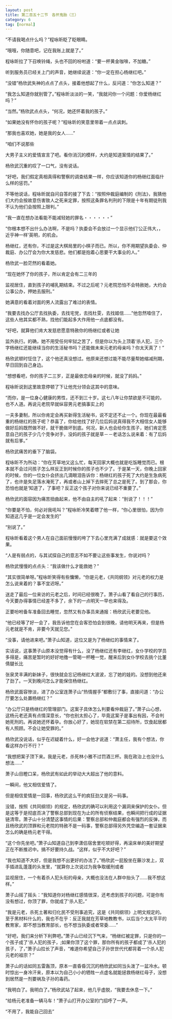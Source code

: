 ```yaml
---
layout: post
title: 第二百五十二节　各怀鬼胎（三）
category: 6
tag: [normal]
---
```


“不请我喝点什么吗？”程咏昕眨了眨眼睛。

“哦哦，你随意吧，记在我账上就是了。”

程咏昕拉了下召唤铃绳，头也不回的吩咐道：“要一杯黄金咖啡，不加糖。”

听到服务员已经关上门的声音，她继续说道：“你一定在担心杨继红吧。”

“没错”杨欣武失神的点点了点头，接着他想起了什么，反问道：“你怎么知道？”

“我怎么知道你就别管了。”程咏昕淡淡的一笑，“我就问你一个问题：你爱杨继红吗？”

“当然。”杨欣武点点头，“何况，她还怀着我的孩子。”

“如果她没有怀你的孩子呢？”程咏昕的笑意里带着一点点讽刺。

“那我也喜欢她，她是我的女人……”

“咱们不说那些

大男子主义的爱情宣言了吧。看你消沉的模样，大约是知道案情的结果了。”

杨欣武沉重的叹了一口气，没有说话。

“好吧，我们假定真相真得和警察的调查结果一样，你应该知道你的杨继红面临什么样的惩罚。”

不等他说话，程咏昕就自问自答的接了下去：“按照仲裁庭编制的《刑法》，我猜他们大约会按故意伤害致人之死来定罪，按照这条罪名判刑的下限是十年有期徒刑我不认为他们会按照上限判。”

“我一直在想办法看能不能减轻她的罪名・・・・・・”

“你根本想不出什么办法啊，不是吗？执委会不会放过一个显示他们‘公正伟大，，近乎神一样‘英明，的机会。

杨继红，还有你，不过是这大棋局里的小棋子而已。所以，你不用期望执委会、仲裁庭、办公厅会为你大发慈悲。他们都是抱着心思要干大事业的人。”

杨欣武一脸茫然的看着她。

“现在她怀了你的孩子，所以肯定会有二三年的

监视居住，直到孩子的哺乳期结束。不过之后呢？元老院恐怕不会特赦她，大约会公事公办，押她去服刑。”

她满意的看着对面的男人流露出了难过的表情。

“我要去找办公厅去找执委，去找宅党，去找杜雯，去找姬信……”他忽然噎住了，这些人他其实都不熟，找他们能起多大作用他一点底都没有。

“好吧，就算他们肯大发慈悲愿意特赦你的杨继红或者让她

监外执行。的确，她不用受任何牢狱之苦了，但是你以为头上顶着‘杀人犯，三个字杨继红还能继续当你的生活秘书吗？还能做未来元老的母亲吗？你太天真了！”

杨欣武顿时怔住了，这个他还真没想过。他原来还想过能不能尽量帮她缩减刑期，早日回到自己身边。

“想想看吧，你的孩子二三岁，正是最依恋母亲的时候，就没了妈妈。”

程咏昕说到这里故意停顿了下让他充分领会这其中的意味。

“而你，是一位身心健康的男性，还不到三十岁。这七八年让你禁欲是不可能的，也不人道。再说元老院早就纵容男元老搞事实上的

一夫多妻制，所以你肯定会再买新得生活秘书，说不定还不止一个。你现在最最看重的杨继红的孩子呢？恭喜了，你给他找了好几位后妈说真得我不大相信女人能够做好后妈既然做不好，就干脆做坏到底。何况，新人也会给你生孩子，她们肯定愿意自己的孩子少几个竞争对手，没妈的孩子就是草－－老话怎么说来着：有了后妈就有后爹。”

杨欣武痛苦的垂下了脑袋。

程咏昕不为所动：“你在芳草地又这么忙，每天回家大概也就是吃饭睡觉而已。根本就不会过问孩子怎么样反正到时候你的孩子也不少了。于是某一天，你晚上回家的时候，你的一位女仆会挤出几滴眼泪告诉你：杨继红的孩子死了大约是生急病死了，也许是失足落水淹死了，再或者山上掉下去摔死了总之是死了。到了那会，你恐怕也就是‘知道了，了事吧？反正这个孩子对你来说已经不重要了。”

杨欣武的面容因为痛苦扭曲起来，他不由自主的吼了起来：“别说了！！！”

“你要是不怕，何必对我吼叫？”程咏昕冷笑着瞟了他一样，“你心里很怕，因为你知道这几乎是一定会发生的”

“别说了。”

程咏昕看着这个男人在自己面前慢慢的垮了下去心里充满了成就感：就是要这个效果。

“人是有弱点的，与其试探自己的意志不如不要让这些事发生，你说对吗？

杨欣武慢慢的点点头：“我该做什么才能救她？”

“其实很简单呀。”程咏昕笑得有些慵懒，“你是元老，《共同纲领》对元老的权力是怎么说来着的？事不宜迟呀。”

送走了最后一位来访的元老之后，时间已经很晚了。萧子山看了看自己的行事历，今天要办得事情已经差不多了，余下的一点明天一早也来得及。

正要吩咐备车准备回去睡觉，忽然又有办事员来通报：杨欣武元老要见他。

“他已经等了好一会了，我告诉他您在会客恐怕会到很晚，请他明天再来，但是杨元老就是不肯，非要今天就见您。”

“没事，请他进来吧。”萧子山知道，这位又是为了杨继红的事情来了。

实话说，这事萧子山原本没觉得有什么，没了杨继红还有李继红，女仆学校的学员多得是，痛苦是暂时的好好地撸一管喝一杯睡一觉，醒来后到女仆学校去挑个比董倩腿长比

张泉灵丰满的新妹子，很快就会忘记杨继红大波波，忘了她的娃的。没想到他还来了劲了。一天到晚问怎么才能保住杨继红。

杨欣武面容惨淡，进了办公室连萧子山“热情握手”都敷衍了事，直接问道：“办公厅要怎么处置杨继红？”

“办公厅只是杨继红的管理部门。这案子具体怎么判要看仲裁庭了。”萧子山心想，这杨元老还真有点情深意长，“你也别太担心了，毕竟这案子是事出有因，不会判她死刑的。再说她还怀着孕。你放心好了，她现在软禁在第二招待所，饮食起居都有人照顾。不会让她受罪的。”

杨欣武没说话，似乎在迟疑着什么，好一会他才说道：“萧主任，我有个想法，你看这样办行不行？”

“我想把案子顶下来。我是元老，杀死林小雅不过罚酒三杯。我在政治上也没什么想法……”

萧子山目瞪口呆，杨欣武有如此的举动大大超出了他的意料。

一瞬间，他又相信爱情了。

但是相信爱情是一回事，杨欣武这么干的疯狂劲又是另一码事。

没错，按照《共同纲领》的规定，杨欣武的确可以利用这个漏洞来保护的女仆。但是这等于是彻底否决了警察总部到现在为止的所有侦察结果，也瞬间把行成的证据链清零。萧子山十分清楚这事情的后果：警察总部和仲裁庭都会有强烈的反弹，而且杨欣武的顶罪和元老院的特赦不是一码事，警察总部得另外凭空编造一套证据来怎么的确是杨元老干得。

“这个你先坐吧。”萧子山知道自己到李潇侣宿舍里吃顿好得，再滚床单的美好期望正在不断推迟中。搞不好要持久战。“这样，似乎不大好吧？”

“我也知道不大好，但是我想不出更好的办法了。”杨欣武一屁股坐在藤沙发上，双手插进乱蓬蓬的头发里，“就算你上次说过为我争取缓刑或者

监视居住，一个有着杀人犯头衔的母亲，大概也没法在人群中抬头了……我不想这样。”

萧子山摇了摇头：“我知道你对杨继红感情很深，还考虑到孩子的问题，可是你有没有想过，你顶了罪，你就成了‘杀人犯，”

“我是元老，杀死土著和归化民不受刑事追究，这是《共同纲领》上明文规定的。至于黑材料什么的，我也不在乎：反正我就在芳草地教教书，以后当个太太平平的教育家，即不想当教育部长，也不想当执委或者常委……”

“好吧，我们来分析下利弊吧。”萧子山已经沉下气来，“杨继红被定罪，只是你的一个孩子成了‘杀人犯的孩子，;如果你顶了这个罪，那你所有的孩子都成了‘杀人犯的孩子，了，”萧子山拉长了声音，“难道你希望自己子孙世世代代都背着一个杀人犯元老的祖宗？”

萧子山的话如同五雷轰顶，原本一直昏昏沉沉的杨欣武如同当头泼了一盆冷水。顿时惊出一身冷汗来，原本以为自己小小的牺牲一点虚名就能拯救杨继红母子，没想到居然是一剂要祸及子孙的毒药。

“我明白了。我明白了。”杨欣武站了起来，他几乎虚脱，“我要去休息一下。”

“给杨元老准备一辆马车！”萧子山打开办公室的门招呼了一声。

“不用了，我能自己回去”

